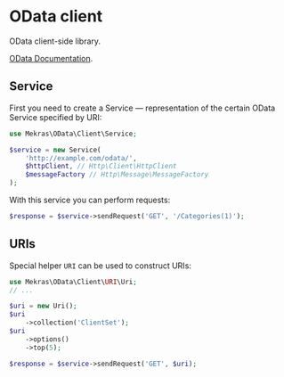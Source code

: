 # OData client

OData client-side library.

[OData Documentation](http://www.odata.org/documentation/).

## Service

First you need to create a Service — representation of the certain OData Service specified by URI:

```php
use Mekras\OData\Client\Service;

$service = new Service(
    'http://example.com/odata/',
    $httpClient, // Http\Client\HttpClient
    $messageFactory // Http\Message\MessageFactory
);
```

With this service you can perform requests:

```php
$response = $service->sendRequest('GET', '/Categories(1)');
```

## URIs

Special helper `URI` can be used to construct URIs:

```php
use Mekras\OData\Client\URI\Uri;
// ...

$uri = new Uri();
$uri
    ->collection('ClientSet');
$uri
    ->options()
    ->top(5);

$response = $service->sendRequest('GET', $uri);
```
